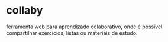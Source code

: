 collaby
=======

ferramenta web para aprendizado colaborativo, onde é possível compartilhar exercícios, listas ou materiais de estudo.
